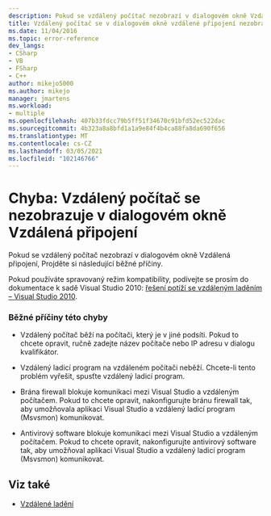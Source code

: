 ```yaml
---
description: Pokud se vzdálený počítač nezobrazí v dialogovém okně Vzdálená připojení, Projděte si následující běžné příčiny.
title: Vzdálený počítač se v dialogovém okně vzdálené připojení nezobrazí | Microsoft Docs
ms.date: 11/04/2016
ms.topic: error-reference
dev_langs:
- CSharp
- VB
- FSharp
- C++
author: mikejo5000
ms.author: mikejo
manager: jmartens
ms.workload:
- multiple
ms.openlocfilehash: 407b33fdcc79b5ff51f34670c91bfd52ec522dac
ms.sourcegitcommit: 4b323a8a8bfd1a1a9e84f4b4ca88fa8da690f656
ms.translationtype: MT
ms.contentlocale: cs-CZ
ms.lasthandoff: 03/05/2021
ms.locfileid: "102146766"
---
```

# <a name="error-remote-machine-does-not-appear-in-a-remote-connections-dialog"></a>Chyba: Vzdálený počítač se nezobrazuje v dialogovém okně Vzdálená připojení
Pokud se vzdálený počítač nezobrazí v dialogovém okně Vzdálená připojení, Projděte si následující běžné příčiny.

 Pokud používáte spravovaný režim kompatibility, podívejte se prosím do dokumentace k sadě Visual Studio 2010: [řešení potíží se vzdáleným laděním – Visual Studio 2010](/previous-versions/visualstudio/visual-studio-2010/2ys11ead(v=vs.100)).

### <a name="common-causes-for-this-error"></a>Běžné příčiny této chyby

- Vzdálený počítač běží na počítači, který je v jiné podsíti. Pokud to chcete opravit, ručně zadejte název počítače nebo IP adresu v dialogu kvalifikátor.

- Vzdálený ladicí program na vzdáleném počítači neběží. Chcete-li tento problém vyřešit, spusťte vzdálený ladicí program.

- Brána firewall blokuje komunikaci mezi Visual Studio a vzdáleným počítačem. Pokud to chcete opravit, nakonfigurujte bránu firewall tak, aby umožňovala aplikaci Visual Studio a vzdálený ladicí program (Msvsmon) komunikovat.

- Antivirový software blokuje komunikaci mezi Visual Studio a vzdáleným počítačem. Pokud to chcete opravit, nakonfigurujte antivirový software tak, aby umožňoval aplikaci Visual Studio a vzdálený ladicí program (Msvsmon) komunikovat.

## <a name="see-also"></a>Viz také
- [Vzdálené ladění](../debugger/remote-debugging.md)
